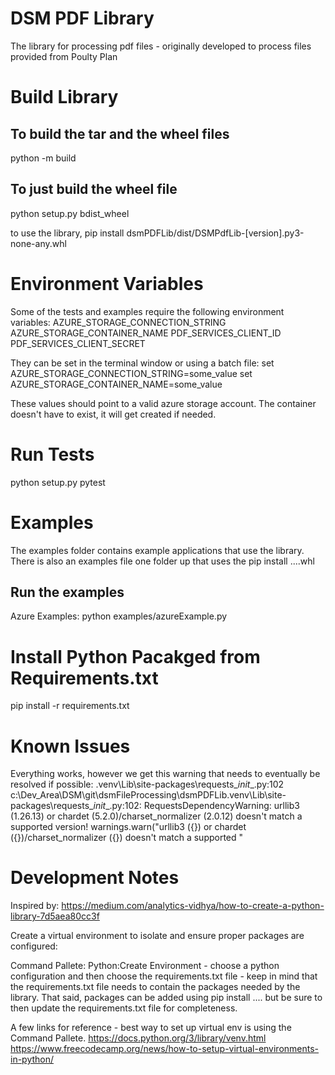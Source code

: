 # DSM PDF Library
The library for processing pdf files - originally developed to process files provided from Poulty Plan

# Build Library
## To build the tar and the wheel files
python -m build

## To just build the wheel file
python setup.py bdist_wheel

to use the library, pip install dsmPDFLib/dist/DSMPdfLib-[version].py3-none-any.whl

# Environment Variables
Some of the tests and examples require the following environment variables:
AZURE_STORAGE_CONNECTION_STRING
AZURE_STORAGE_CONTAINER_NAME
PDF_SERVICES_CLIENT_ID
PDF_SERVICES_CLIENT_SECRET

They can be set in the terminal window or using a batch file:
set AZURE_STORAGE_CONNECTION_STRING=some_value
set AZURE_STORAGE_CONTAINER_NAME=some_value

These values should point to a valid azure storage account.  The container doesn't have to exist, it will get created if needed.

# Run Tests
python setup.py pytest

# Examples
The examples folder contains example applications that use the library.  There is also an examples file one folder up that uses the pip install ....whl

## Run the examples
Azure Examples:
  python examples/azureExample.py


# Install Python Pacakged from Requirements.txt
pip install -r requirements.txt

# Known Issues
Everything works, however we get this warning that needs to eventually be resolved if possible:
.venv\Lib\site-packages\requests\__init__.py:102
  c:\Dev_Area\DSM\git\dsmFileProcessing\dsmPDFLib\.venv\Lib\site-packages\requests\__init__.py:102: RequestsDependencyWarning: urllib3 (1.26.13) or chardet (5.2.0)/charset_normalizer (2.0.12) doesn't match a supported version!
    warnings.warn("urllib3 ({}) or chardet ({})/charset_normalizer ({}) doesn't match a supported "

# Development Notes
Inspired by:
https://medium.com/analytics-vidhya/how-to-create-a-python-library-7d5aea80cc3f

Create a virtual environment to isolate and ensure proper packages are configured:

Command Pallete: Python:Create Environment - choose a python configuration and then choose the requirements.txt file - keep in mind that the requirements.txt file needs to contain the packages needed by the library.  That said, packages can be added using pip install .... but be sure to then update the requirements.txt file for completeness.


A few links for reference - best way to set up virtual env is using the Command Pallete.
https://docs.python.org/3/library/venv.html
https://www.freecodecamp.org/news/how-to-setup-virtual-environments-in-python/





